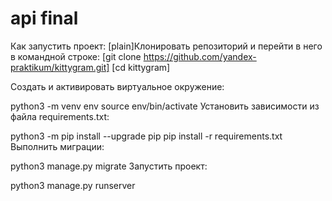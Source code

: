 # api final

Как запустить проект:
[plain]Клонировать репозиторий и перейти в него в командной строке:
[git clone https://github.com/yandex-praktikum/kittygram.git]
[cd kittygram]

Cоздать и активировать виртуальное окружение:

python3 -m venv env
source env/bin/activate
Установить зависимости из файла requirements.txt:

python3 -m pip install --upgrade pip
pip install -r requirements.txt
Выполнить миграции:

python3 manage.py migrate
Запустить проект:

python3 manage.py runserver
